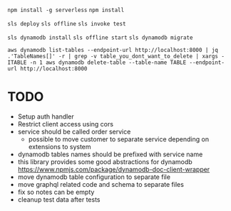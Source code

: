 `npm install -g serverless`
`npm install`

`sls deploy`
`sls offline`
`sls invoke test`

`sls dynamodb install`
`sls offline start`
`sls dynamodb migrate`

`aws dynamodb list-tables --endpoint-url http://localhost:8000 | jq .'TableNames[]' -r | grep -v table_you_dont_want_to_delete | xargs -ITABLE -n 1 aws dynamodb delete-table --table-name TABLE --endpoint-url http://localhost:8000`

# TODO
- Setup auth handler
- Restrict client access using cors
- service should be called order service
    - possible to move customer to separate service depending on extensions to system
- dynamodb tables names should be prefixed with service name
- this library provides some good abstractions for dynamodb https://www.npmjs.com/package/dynamodb-doc-client-wrapper
- move dynamodb table configuration to separate file
- move graphql related code and schema to separate files
- fix so notes can be empty
- cleanup test data after tests
